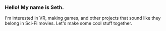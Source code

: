 ### Hello! My name is Seth.

I'm interested in VR, making games, and other projects that sound like they belong in Sci-Fi movies.
Let's make some cool stuff together.
